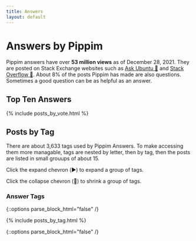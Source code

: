 ```yaml
---
title: Answers
layout: default
---
```


# Answers by Pippim

Pippim answers have over
 **53 million views** as of December 28, 2021.
They are posted on Stack Exchange websites
 such as [Ask Ubuntu 🔗](https://askubuntu.com "Visit www.askubuntu.com 🔗") and
[Stack Overflow 🔗](https://stackoverflow.com "Visit www.stackoverflow.com 🔗"). About 8%
 of the posts Pippim has made are
also questions. Sometimes a good question can
 be as helpful as an answer.

## Top Ten Answers

{% include posts_by_vote.html %}

## Posts by Tag

There are about 3,633 tags used by Pippim Answers.
To make accessing them more managable, tags are nested by letter,
then by tag, then the posts are listed in small grouups of about 15.

Click the expand chevron (▶️) to expand a group of tags.

Click the collapse chevron (🔽) to shrink a group of tags.

### Answer Tags

{::options parse_block_html="false" /}

{% include posts_by_tag.html %}

{::options parse_block_html="false" /}
